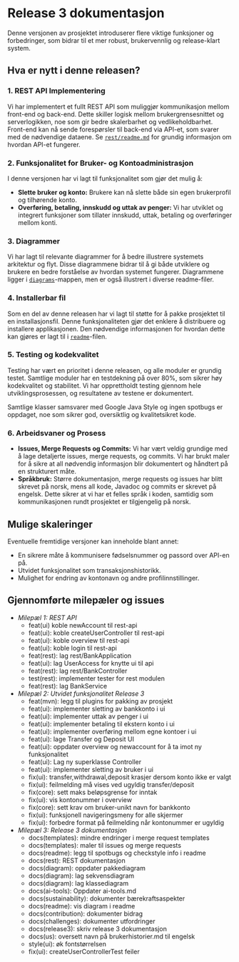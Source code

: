 # Release 3 dokumentasjon

Denne versjonen av prosjektet introduserer flere viktige funksjoner og forbedringer, som bidrar til et mer robust, brukervennlig og release-klart system.

## Hva er nytt i denne releasen?

### 1. **REST API Implementering**
Vi har implementert et fullt REST API som muliggjør kommunikasjon mellom front-end og back-end. Dette skiller logisk mellom brukergrensesnittet og serverlogikken, noe som gir bedre skalerbarhet og vedlikeholdbarhet. Front-end kan nå sende forespørsler til back-end via API-et, som svarer med de nødvendige dataene. Se [`rest/readme.md`](../../bank/rest/readme.md) for grundig informasjon om hvordan API-et fungerer.  

### 2. **Funksjonalitet for Bruker- og Kontoadministrasjon**
I denne versjonen har vi lagt til funksjonalitet som gjør det mulig å:
- **Slette bruker og konto:** Brukere kan nå slette både sin egen brukerprofil og tilhørende konto.
- **Overføring, betaling, innskudd og uttak av penger:** Vi har utviklet og integrert funksjoner som tillater innskudd, uttak, betaling og overføringer mellom konti.

### 3. **Diagrammer**
Vi har lagt til relevante diagrammer for å bedre illustrere systemets arkitektur og flyt. Disse diagrammene bidrar til å gi både utviklere og brukere en bedre forståelse av hvordan systemet fungerer. Diagrammene ligger i [`diagrams`](../../diagrams)-mappen, men er også illustrert i diverse readme-filer.  

### 4. **Installerbar fil**
Som en del av denne releasen har vi lagt til støtte for å pakke prosjektet til en installasjonsfil. Denne funksjonaliteten gjør det enklere å distribuere og installere applikasjonen. Den nødvendige informasjonen for hvordan dette kan gjøres er lagt til i [`readme`](../../readme.md)-filen.

### 5. **Testing og kodekvalitet**
Testing har vært en prioritet i denne releasen, og alle moduler er grundig testet. Samtlige moduler har en testdekning på over 80%, som sikrer høy kodekvalitet og stabilitet. Vi har opprettholdt testing gjennom hele utviklingsprosessen, og resultatene av testene er dokumentert. 

Samtlige klasser samsvarer med Google Java Style og ingen spotbugs er oppdaget, noe som sikrer god, oversiktlig og kvalitetsikret kode. 

### 6. **Arbeidsvaner og Prosess**
- **Issues, Merge Requests og Commits:** Vi har vært veldig grundige med å lage detaljerte issues, merge requests, og commits. Vi har brukt maler for å sikre at all nødvendig informasjon blir dokumentert og håndtert på en strukturert måte.
- **Språkbruk:** Større dokumentasjon, merge requests og issues har blitt skrevet på norsk, mens all kode, Javadoc og commits er skrevet på engelsk. Dette sikrer at vi har et felles språk i koden, samtidig som kommunikasjonen rundt prosjektet er tilgjengelig på norsk.

## Mulige skaleringer
Eventuelle fremtidige versjoner kan inneholde blant annet:
- En sikrere måte å kommunisere fødselsnummer og passord over API-en på. 
- Utvidet funksjonalitet som transaksjonshistorikk.
- Mulighet for endring av kontonavn og andre profilinnstillinger.

## Gjennomførte milepæler og issues
- *Milepæl 1: REST API*
  - feat(ui) koble newAccount til rest-api
  - feat(ui): koble createUserController til rest-api
  - feat(ui): koble overview til rest-api
  - feat(ui): koble login til rest-api
  - feat(rest): lag rest/BankApplication
  - feat(ui): lag UserAccess for knytte ui til api
  - feat(rest): lag rest/BankController
  - test(rest): implementer tester for rest modulen
  - feat(rest): lag BankService
- *Milepæl 2: Utvidet funksjonalitet Release 3*
  - feat(mvn): legg til plugins for pakking av prosjekt
  - feat(ui): implementer sletting av bankkonto i ui
  - feat(ui): implementer uttak av penger i ui
  - feat(ui): implementer betaling til ekstern konto i ui
  - feat(ui): implementer overføring mellom egne kontoer i ui
  - feat(ui): lage Transfer og Deposit UI
  - feat(ui): oppdater overview og newaccount for å ta imot ny funksjonalitet
  - feat(ui): Lag ny superklasse Controller
  - feat(ui): implementer sletting av bruker i ui
  - fix(ui): transfer,withdrawal,deposit krasjer dersom konto ikke er valgt
  - fix(ui): feilmelding må vises ved ugyldig transfer/deposit
  - fix(core): sett maks beløpsgrense for inntak
  - fix(ui): vis kontonummer i overview
  - fix(core): sett krav om bruker-unikt navn for bankkonto
  - fix(ui): funksjonell navigeringsmeny for alle skjermer
  - fix(ui): forbedre format på feilmelding når kontonummer er ugyldig
- *Milepæl 3: Release 3 dokumentasjon*
  - docs(templates): mindre endringer i merge request templates
  - docs(templates): maler til issues og merge requests
  - docs(readme): legg til spotbugs og checkstyle info i readme
  - docs(rest): REST dokumentasjon
  - docs(diagram): oppdater pakkediagram
  - docs(diagram): lag sekvensdiagram
  - docs(diagram): lag klassediagram
  - docs(ai-tools): Oppdater ai-tools.md
  - docs(sustainability): dokumenter bærekraftsaspekter
  - docs(readme): vis diagram i readme
  - docs(contribution): dokumenter bidrag
  - docs(challenges): dokumenter utfordringer
  - docs(release3): skriv release 3 dokumentasjon
  - docs(us): oversett navn på brukerhistorier.md til engelsk
  - style(ui): øk fontstørrelsen
  - fix(ui): createUserControllerTest feiler

